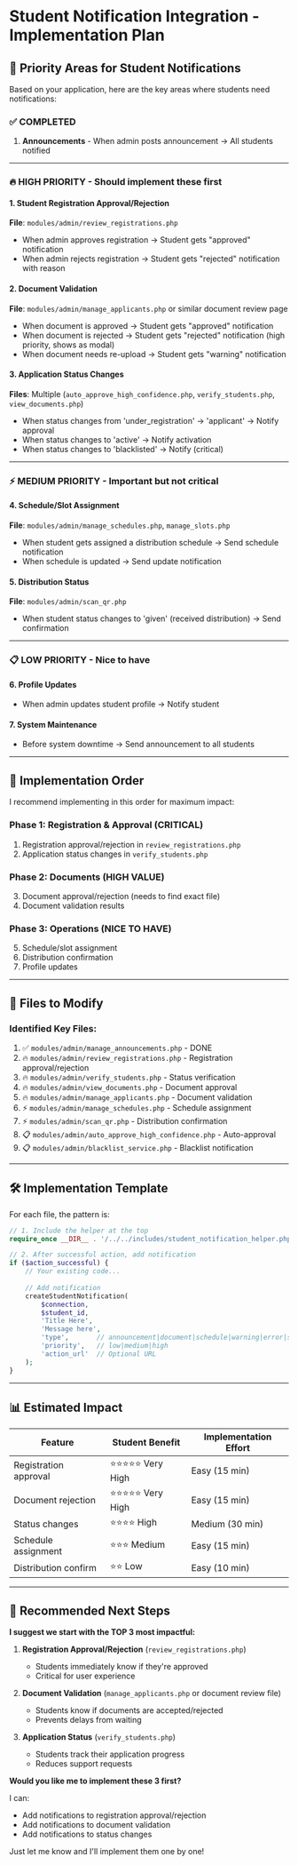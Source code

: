 # Student Notification Integration - Implementation Plan

## 🎯 Priority Areas for Student Notifications

Based on your application, here are the key areas where students need notifications:

### ✅ COMPLETED
1. **Announcements** - When admin posts announcement → All students notified

---

### 🔥 HIGH PRIORITY - Should implement these first

#### 1. **Student Registration Approval/Rejection**
**File**: `modules/admin/review_registrations.php`
- When admin approves registration → Student gets "approved" notification
- When admin rejects registration → Student gets "rejected" notification with reason

#### 2. **Document Validation**
**File**: `modules/admin/manage_applicants.php` or similar document review page
- When document is approved → Student gets "approved" notification
- When document is rejected → Student gets "rejected" notification (high priority, shows as modal)
- When document needs re-upload → Student gets "warning" notification

#### 3. **Application Status Changes**
**Files**: Multiple (`auto_approve_high_confidence.php`, `verify_students.php`, `view_documents.php`)
- When status changes from 'under_registration' → 'applicant' → Notify approval
- When status changes to 'active' → Notify activation
- When status changes to 'blacklisted' → Notify (critical)

---

### ⚡ MEDIUM PRIORITY - Important but not critical

#### 4. **Schedule/Slot Assignment**
**File**: `modules/admin/manage_schedules.php`, `manage_slots.php`
- When student gets assigned a distribution schedule → Send schedule notification
- When schedule is updated → Send update notification

#### 5. **Distribution Status**
**File**: `modules/admin/scan_qr.php`
- When student status changes to 'given' (received distribution) → Send confirmation

---

### 📋 LOW PRIORITY - Nice to have

#### 6. **Profile Updates**
- When admin updates student profile → Notify student

#### 7. **System Maintenance**
- Before system downtime → Send announcement to all students

---

## 🚀 Implementation Order

I recommend implementing in this order for maximum impact:

### Phase 1: Registration & Approval (CRITICAL)
1. Registration approval/rejection in `review_registrations.php`
2. Application status changes in `verify_students.php`

### Phase 2: Documents (HIGH VALUE)
3. Document approval/rejection (needs to find exact file)
4. Document validation results

### Phase 3: Operations (NICE TO HAVE)
5. Schedule/slot assignment
6. Distribution confirmation
7. Profile updates

---

## 📝 Files to Modify

### Identified Key Files:
1. ✅ `modules/admin/manage_announcements.php` - DONE
2. 🔥 `modules/admin/review_registrations.php` - Registration approval/rejection
3. 🔥 `modules/admin/verify_students.php` - Status verification
4. 🔥 `modules/admin/view_documents.php` - Document approval
5. 🔥 `modules/admin/manage_applicants.php` - Document validation
6. ⚡ `modules/admin/manage_schedules.php` - Schedule assignment
7. ⚡ `modules/admin/scan_qr.php` - Distribution confirmation
8. 📋 `modules/admin/auto_approve_high_confidence.php` - Auto-approval
9. 📋 `modules/admin/blacklist_service.php` - Blacklist notification

---

## 🛠️ Implementation Template

For each file, the pattern is:

```php
// 1. Include the helper at the top
require_once __DIR__ . '/../../includes/student_notification_helper.php';

// 2. After successful action, add notification
if ($action_successful) {
    // Your existing code...
    
    // Add notification
    createStudentNotification(
        $connection,
        $student_id,
        'Title Here',
        'Message here',
        'type',       // announcement|document|schedule|warning|error|success|system|info
        'priority',   // low|medium|high
        'action_url'  // Optional URL
    );
}
```

---

## 📊 Estimated Impact

| Feature | Student Benefit | Implementation Effort |
|---------|----------------|----------------------|
| Registration approval | ⭐⭐⭐⭐⭐ Very High | Easy (15 min) |
| Document rejection | ⭐⭐⭐⭐⭐ Very High | Easy (15 min) |
| Status changes | ⭐⭐⭐⭐ High | Medium (30 min) |
| Schedule assignment | ⭐⭐⭐ Medium | Easy (15 min) |
| Distribution confirm | ⭐⭐ Low | Easy (10 min) |

---

## 🎯 Recommended Next Steps

**I suggest we start with the TOP 3 most impactful:**

1. **Registration Approval/Rejection** (`review_registrations.php`)
   - Students immediately know if they're approved
   - Critical for user experience

2. **Document Validation** (`manage_applicants.php` or document review file)
   - Students know if documents are accepted/rejected
   - Prevents delays from waiting

3. **Application Status** (`verify_students.php`)
   - Students track their application progress
   - Reduces support requests

**Would you like me to implement these 3 first?**

I can:
- Add notifications to registration approval/rejection
- Add notifications to document validation
- Add notifications to status changes

Just let me know and I'll implement them one by one!
